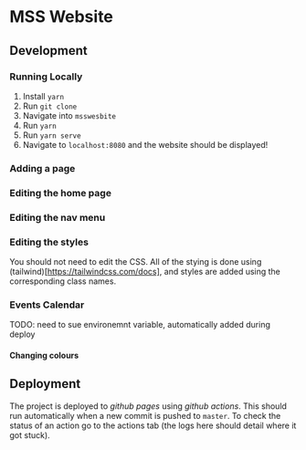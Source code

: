 # MSS Website

## Development

### Running Locally

 1. Install `yarn`
 2. Run `git clone`
 3. Navigate into `msswesbite`
 4. Run `yarn`
 5. Run `yarn serve`
 6. Navigate to `localhost:8080` and the website should be displayed!


### Adding a page

### Editing the home page

### Editing the nav menu

### Editing the styles

You should not need to edit the CSS. All of the stying is done using (tailwind)[https://tailwindcss.com/docs], and styles are added using the corresponding class names.

<!-- TODO: more details around customising tailwind, example class names etc -->

### Events Calendar

TODO: need to sue environemnt variable, automatically added during deploy

#### Changing colours

## Deployment

The project is deployed to *github pages* using *github actions*. This should run automatically when a new commit is pushed to `master`. To check the status of an action go to the actions tab (the logs here should detail where it got stuck).

